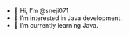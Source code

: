 - 👋 Hi, I’m @sneji071
- 👀 I’m interested in Java development.
- 🌱 I’m currently learning Java.
<!---
sneji071/sneji071 is a ✨ special ✨ repository because its `README.md` (this file) appears on your GitHub profile.
You can click the Preview link to take a look at your changes.
--->

